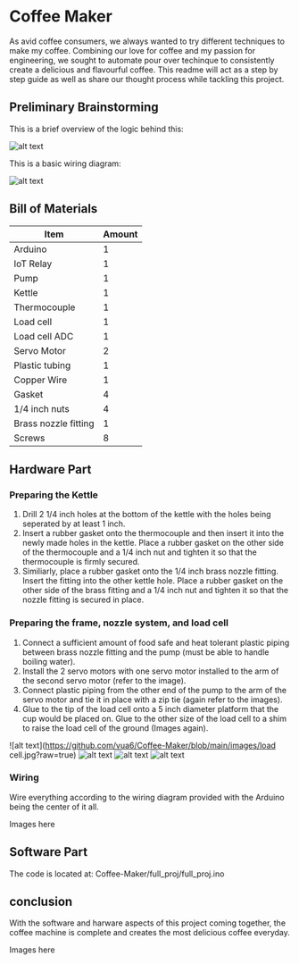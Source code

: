 # Coffee Maker

As avid coffee consumers, we always wanted to try different techniques to make my coffee. Combining our love for coffee and my passion for engineering, we sought to automate pour over techinque to consistently create a delicious and flavourful coffee. This readme will act as a step by step guide as well as share our thought process while tackling this project.

## Preliminary Brainstorming

This is a brief overview of the logic behind this:

![alt text](https://github.com/vua6/Coffee-Maker/blob/main/images/Logic.png?raw=true) 

This is a basic wiring diagram:

![alt text](https://github.com/vua6/Coffee-Maker/blob/main/images/wiring_diagram.png?raw=true)

## Bill of Materials

| Item | Amount | 
| -----|--------|
|Arduino|1|
|IoT Relay|1|
|Pump|1|
|Kettle|1|
|Thermocouple|1|
|Load cell|1|
|Load cell ADC|1|
|Servo Motor|2|
|Plastic tubing|1|
|Copper Wire|1|
|Gasket|4|
|1/4 inch nuts|4|
|Brass nozzle fitting|1|
|Screws|8|

## Hardware Part

### Preparing the Kettle

1. Drill 2 1/4 inch holes at the bottom of the kettle with the holes being seperated by at least 1 inch.
2. Insert a rubber gasket onto the thermocouple and then insert it into the newly made holes in the kettle. Place a rubber gasket on the other side of the thermocouple and a 1/4 inch nut and tighten it so that the thermocouple is firmly secured.
3. Similiarly, place a rubber gasket onto the 1/4 inch brass nozzle fitting. Insert the fitting into the other kettle hole. Place a rubber gasket on the other side of the brass fitting and a 1/4 inch nut and tighten it so that the nozzle fitting is secured in place.

### Preparing the frame, nozzle system, and load cell

1. Connect a sufficient amount of food safe and heat tolerant plastic piping between brass nozzle fitting and the pump (must be able to handle boiling water).
2. Install the 2 servo motors with one servo motor installed to the arm of the second servo motor (refer to the image).
3. Connect plastic piping from the other end of the pump to the arm of the servo motor and tie it in place with a zip tie (again refer to the images).
4. Glue to the tip of the load cell onto a 5 inch diameter platform that the cup would be placed on. Glue to the other size of the load cell to a shim to raise the load cell of the ground (Images again).

![alt text](https://github.com/vua6/Coffee-Maker/blob/main/images/load cell.jpg?raw=true)
![alt text](https://github.com/vua6/Coffee-Maker/blob/main/images/wiring_diagram.png?raw=true)
![alt text](https://github.com/vua6/Coffee-Maker/blob/main/images/wiring_diagram.png?raw=true)
![alt text](https://github.com/vua6/Coffee-Maker/blob/main/images/wiring_diagram.png?raw=true)

### Wiring

Wire everything according to the wiring diagram provided with the Arduino being the center of it all.

Images here

## Software Part

The code is located at: Coffee-Maker/full_proj/full_proj.ino

## conclusion

With the software and harware aspects of this project coming together, the coffee machine is complete and creates the most delicious coffee everyday.

Images here




